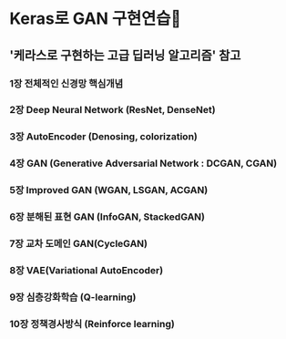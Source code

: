 # Keras로 GAN 구현연습🎨
## '케라스로 구현하는 고급 딥러닝 알고리즘' 참고

### 1장 전체적인 신경망 핵심개념
### 2장 Deep Neural Network (ResNet, DenseNet)
### 3장 AutoEncoder (Denosing, colorization)
### 4장 GAN (Generative Adversarial Network : DCGAN, CGAN)
### 5장 Improved GAN (WGAN, LSGAN, ACGAN)
### 6장 분해된 표현 GAN (InfoGAN, StackedGAN)
### 7장 교차 도메인 GAN(CycleGAN)
### 8장 VAE(Variational AutoEncoder)
### 9장 심층강화학습 (Q-learning)
### 10장 정책경사방식 (Reinforce learning)
